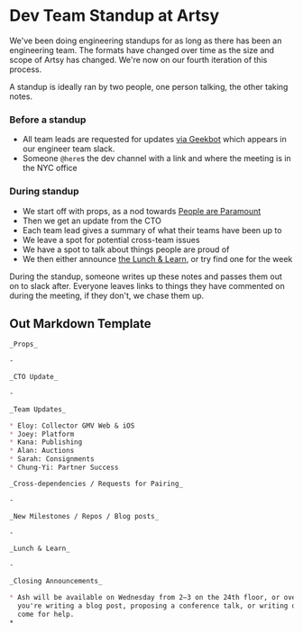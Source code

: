 # Dev Team Standup at Artsy

We've been doing engineering standups for as long as there has been an engineering team. The formats have changed over
time as the size and scope of Artsy has changed. We're now on our fourth iteration of this process.

A standup is ideally ran by two people, one person talking, the other taking notes.

### Before a standup

* All team leads are requested for updates [via Geekbot](https://geekbot.io) which appears in our engineer team slack.
* Someone `@here`s the dev channel with a link and where the meeting is in the NYC office

### During standup

* We start off with props, as a nod towards [People are Paramount][pplp]
* Then we get an update from the CTO
* Each team lead gives a summary of what their teams have been up to
* We leave a spot for potential cross-team issues
* We have a spot to talk about things people are proud of
* We then either announce [the Lunch & Learn][ll], or try find one for the week

During the standup, someone writes up these notes and passes them out on to slack after.
Everyone leaves links to things they have commented on during the meeting, if they don't, we chase them up.

## Out Markdown Template

```md
_Props_

-

_CTO Update_

-

_Team Updates_

* Eloy: Collector GMV Web & iOS
* Joey: Platform
* Kana: Publishing
* Alan: Auctions
* Sarah: Consignments
* Chung-Yi: Partner Success

_Cross-dependencies / Requests for Pairing_

-

_New Milestones / Repos / Blog posts_

-

_Lunch & Learn_

-

_Closing Announcements_

* Ash will be available on Wednesday from 2–3 on the 24th floor, or over Slack, to assist with writing projects. If
  you're writing a blog post, proposing a conference talk, or writing documentation, this is where you can
  come for help.
*
```

[pplp]: https://github.com/artsy/meta/blob/master/meta/what_is_artsy.md#people-are-paramount
[ll]: https://github.com/artsy/meta/blob/master/meta/lunch_and_learn.md
